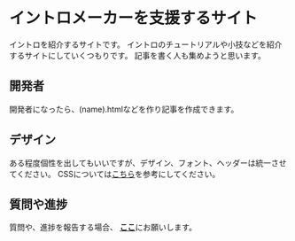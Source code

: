 # イントロメーカーを支援するサイト
イントロを紹介するサイトです。
イントロのチュートリアルや小技などを紹介するサイトにしていくつもりです。
記事を書く人も集めようと思います。
## 開発者
開発者になったら、(name).htmlなどを作り記事を作成できます。
## デザイン
ある程度個性を出してもいいですが、デザイン、フォント、ヘッダーは統一させてください。
CSSについては<a href="https://github.com/1998ky262/Scratch-intro-com/blob/main/Intro-type.html">こちら</a>を参考にしてください。
## 質問や進捗
質問や、進捗を報告する場合、
<strong><a href="https://github.com/1998ky262/Scratch.intro.com/issues/1">ここ</a></strong>にお願いします。

